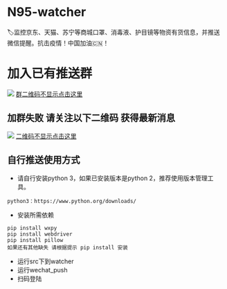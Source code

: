 # N95-watcher
 🏷️监控京东、天猫、苏宁等商城口罩、消毒液、护目镜等物资有货信息，并推送微信提醒。抗击疫情！中国加油🇨🇳！

# 加入已有推送群
![](http://chuantu.xyz/t6/715/1581144544x1033347913.jpg)
[群二维码不显示点击这里](http://chuantu.xyz/t6/715/1581144544x1033347913.jpg)

## 加群失败 请关注以下二维码 获得最新消息
![](http://chuantu.xyz/t6/715/1581144518x2728303411.jpg)
[二维码不显示点击这里](http://chuantu.xyz/t6/715/1581144518x2728303411.jpg)

## 自行推送使用方式
- 请自行安装python 3，如果已安装版本是python 2，推荐使用版本管理工具。
```buildoutcfg
python3：https://www.python.org/downloads/
```
- 安装所需依赖
```buildoutcfg
pip install wxpy
pip install webdriver
pip install pillow
如果还有其他缺失 请根据提示 pip install 安装
```
- 运行src下到watcher
- 运行wechat_push
- 扫码登陆
